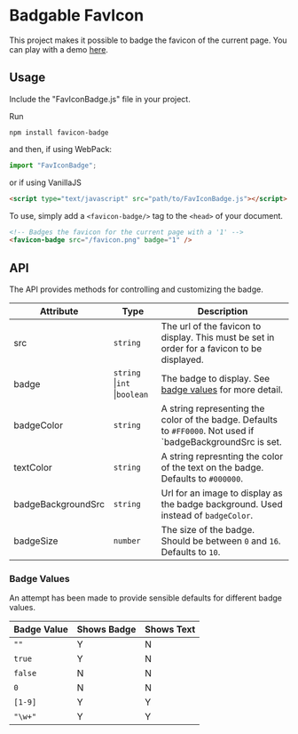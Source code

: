 # Badgable FavIcon

This project makes it possible to badge the favicon of the current page. You can play with a demo [here](https://melodious-settee.glitch.me).

## Usage

Include the "FavIconBadge.js" file in your project.

Run
```
npm install favicon-badge
```

and then, if using WebPack:
```js
import "FavIconBadge";
```

or if using VanillaJS

```html
<script type="text/javascript" src="path/to/FavIconBadge.js"></script>
```

To use, simply add a `<favicon-badge/>` tag to the `<head>` of your document.

```html
<!-- Badges the favicon for the current page with a '1' -->
<favicon-badge src="/favicon.png" badge="1" />
```

## API

The API provides methods for controlling and customizing the badge.

| Attribute          | Type       | Description                                                                                                  |
|--------------------|------------|--------------------------------------------------------------------------------------------------------------|
| src                | `string`   | The url of the favicon to display. This must be set in order for a favicon to be displayed.                  |
| badge              | `string` \|`int` \|`boolean`|The badge to display. See [badge values](#badge-values) for more detail.                   |
| badgeColor         | `string`   | A string representing the color of the badge. Defaults to `#FF0000`. Not used if `badgeBackgroundSrc is set. |
| textColor          | `string`   | A string represnting the color of the text on the badge. Defaults to `#000000`.                              |
| badgeBackgroundSrc | `string`   | Url for an image to display as the badge background. Used instead of `badgeColor`.                           |
| badgeSize          | `number`   | The size of the badge. Should be between `0` and `16`. Defaults to `10`.                                     |

### Badge Values

An attempt has been made to provide sensible defaults for different badge values.

| Badge Value | Shows Badge | Shows Text |
|-------------|-------------|------------|
| `""`        | Y           | N          |
| `true`      | Y           | N          |
| `false`     | N           | N          |
| `0`         | N           | N          |
| `[1-9]`     | Y           | Y          |
| `"\w+"`     | Y           | Y          |